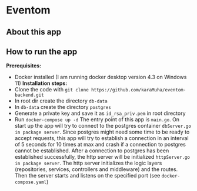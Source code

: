 # Eventom
## About this app
## How to run the app
**Prerequisites:**
- Docker installed (I am running docker desktop version 4.3 on Windows 11)
**Installation steps:**
- Clone the code with `git clone https://github.com/karaMuha/eventom-backend.git`
- In root dir create the directory `db-data`
- In `db-data` create the directory `postgres`
- Generate a private key and save it as `id_rsa_priv.pem` in root directory
- Run `docker-compose up -d`
The entry point of this app is `main.go`. On start up the app will try to connect to the postgres container `dbServer.go in package server`. Since postgres might need some time to be ready to accept requests, this app will try to establish a connection in an interval of 5 seconds for 10 times at max and crash if a connection to postgres cannot be established. After a connection to postgres has been established successfully, the http server will be initialized `httpServer.go in package server`. The http server initializes the logic layers (repositories, services, controllers and middleware) and the routes. Then the server starts and listens on the specified port (see `docker-compose.yaml`)